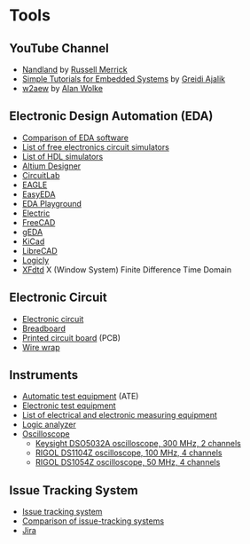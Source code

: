 # Tools
## YouTube Channel
* [Nandland](https://www.youtube.com/@Nandland) by [Russell Merrick](https://www.linkedin.com/in/russell-merrick-6058b34)
* [Simple Tutorials for Embedded Systems](https://www.youtube.com/@SimplyEmbedded) by [Greidi Ajalik](https://www.youtube.com/c/GreidiAjalik)
* [w2aew](https://www.youtube.com/@w2aew) by [Alan Wolke](https://www.linkedin.com/in/alan-wolke-68a0292)
## Electronic Design Automation (EDA)
* [Comparison of EDA software](https://en.wikipedia.org/wiki/Comparison_of_EDA_software)
* [List of free electronics circuit simulators](https://en.wikipedia.org/wiki/List_of_free_electronics_circuit_simulators)
* [List of HDL simulators](https://en.wikipedia.org/wiki/List_of_HDL_simulators)
* [Altium Designer](https://en.wikipedia.org/wiki/Altium_Designer)
* [CircuitLab](https://www.circuitlab.com/)
* [EAGLE](https://en.wikipedia.org/wiki/EAGLE_(program))
* [EasyEDA](https://en.wikipedia.org/wiki/EasyEDA)
* [EDA Playground](https://www.edaplayground.com/)
* [Electric](https://en.wikipedia.org/wiki/Electric_(software))
* [FreeCAD](https://en.wikipedia.org/wiki/FreeCAD)
* [gEDA](https://en.wikipedia.org/wiki/GEDA)
* [KiCad](https://en.wikipedia.org/wiki/KiCad)
* [LibreCAD](https://en.wikipedia.org/wiki/LibreCAD)
* [Logicly](https://logic.ly/)
* [XFdtd](https://en.wikipedia.org/wiki/XFdtd) X (Window System) Finite Difference Time Domain
## Electronic Circuit
* [Electronic circuit](https://en.wikipedia.org/wiki/Electronic_circuit)
* [Breadboard](https://en.wikipedia.org/wiki/Breadboard)
* [Printed circuit board](https://en.wikipedia.org/wiki/Printed_circuit_board) (PCB)
* [Wire wrap](https://en.wikipedia.org/wiki/Wire_wrap)
## Instruments
* [Automatic test equipment](https://en.wikipedia.org/wiki/Automatic_test_equipment) (ATE)
* [Electronic test equipment](https://en.wikipedia.org/wiki/Electronic_test_equipment)
* [List of electrical and electronic measuring equipment](https://en.wikipedia.org/wiki/List_of_electrical_and_electronic_measuring_equipment)
* [Logic analyzer](https://en.wikipedia.org/wiki/Logic_analyzer)
* [Oscilloscope](https://en.wikipedia.org/wiki/Oscilloscope)
  * [Keysight DSO5032A oscilloscope, 300 MHz, 2 channels](https://www.keysight.com/us/en/support/DSO5032A/5000-series-oscilloscope-300-mhz-2-channels.html)
  * [RIGOL DS1104Z oscilloscope, 100 MHz, 4 channels](https://www.rigolna.com/products/digital-oscilloscopes/1000z/)
  * [RIGOL DS1054Z oscilloscope, 50 MHz, 4 channels](https://assets.testequity.com/te1/Documents/pdf/rigol/Rigol-DS1054Z-Manual.pdf)
## Issue Tracking System
* [Issue tracking system](https://en.wikipedia.org/wiki/Issue_tracking_system)
* [Comparison of issue-tracking systems](https://en.wikipedia.org/wiki/Comparison_of_issue-tracking_systems)
* [Jira](https://en.wikipedia.org/wiki/Jira_(software))
